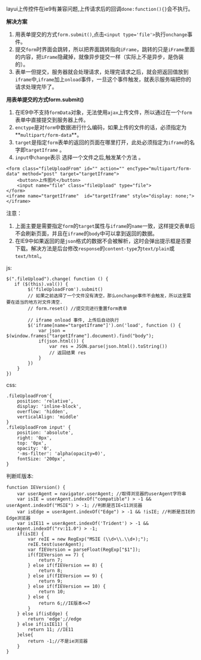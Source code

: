 layui上传控件在ie9有兼容问题,上传请求后的回调`done:function(){}`会不执行。

**解决方案**
1. 用表单提交的方式`form.submit()`,点击`<input type='file'>`执行`onchange`事件。
2. 提交`form`时界面会跳转，所以把界面跳转指向`iFrame`，跳转的只是`iFrame`里面的内容，把`iFrame`隐藏掉，就像异步提交一样（实际上不是异步，是伪装的）。
3. 表单一但提交，服务器就会处理请求，处理完请求之后，就会把返回值放到`iframe`中,`iframe`加上`onload`事件，一旦这个事件触发，就表示服务端把你的请求处理完毕了。

**用表单提交的方式form.submit()**
1. 在IE9中不支持`formData`对象，无法使用`ajax`上传文件，所以通过在一个`form`表单中直接提交到服务器上传。
2. `enctype`是对`form`中数据进行什么编码，如果上传的文件的话，必须指定为**`multipart/form-data`**。
3. `target`是指定`form`表单的返回的页面在哪里打开，此处必须指定为`iframe`的名字即`targetIframe` 。
4. `input`中`change`表示 选择一个文件之后,触发某个方法 。
```
<form class="fileUploadFrom" id="" action="" encType="multipart/form-data" method="post" target="targetIframe">
	<button>上传图片</button>
	<input name="file" class="fileUpload" type="file">
</form>
<iframe name="targetIframe"  id="targetIframe" style="display: none;"></iframe>
```
注意： 
1. 上面主要是需要指定`form`的`target`属性与`iframe`的`name`一致，这样提交表单后不会刷新页面，并且在`iframe`的`body`中可以拿到返回的数据。
2. 在IE9中如果返回的是`json`格式的数据不会被解析，这时会弹出提示框是否要下载。解决方法是后台修改`response`的`content-type`为`text/plain`或`text/html`。

js:
```
$(".fileUpload").change( function () {
   if ($(this).val()) {
    	$('fileUploadFrom').submit()
        // 如果之前选择了一个文件没有清空，那么onchange事件不会触发，所以这里需要在适当的地方对文件清空. 
        // form.reset() //提交完进行重置form表单

        // iframe onload 事件, 上传后自动执行
        $('iframe[name="targetIframe"]').on('load', function () {
            var json =  $(window.frames["targetIframe"].document).find("body");
            if(json.html()) {
                var res = JSON.parse(json.html().toString())
                // 返回结果 res
            }
        })
	}
})
```

css:
```
.fileUploadFrom'{
    position: 'relative',
    display: 'inline-block',
    overflow: 'hidden',
    verticalAlign: 'middle'
}
.fileUploadFrom input' {
    position: 'absolute',
    right: '0px',
    top: '0px',
    opacity: '0',
    '-ms-filter': 'alpha(opacity=0)',
    fontSize: '200px',
}
```

判断IE版本:
```
function IEVersion() {
    var userAgent = navigator.userAgent; //取得浏览器的userAgent字符串
    var isIE = userAgent.indexOf("compatible") > -1 && userAgent.indexOf("MSIE") > -1; //判断是否IE<11浏览器
    var isEdge = userAgent.indexOf("Edge") > -1 && !isIE; //判断是否IE的Edge浏览器
    var isIE11 = userAgent.indexOf('Trident') > -1 && userAgent.indexOf("rv:11.0") > -1;
    if(isIE) {
        var reIE = new RegExp("MSIE (\\d+\\.\\d+);");
        reIE.test(userAgent);
        var fIEVersion = parseFloat(RegExp["$1"]);
        if(fIEVersion == 7) {
            return 7;
        } else if(fIEVersion == 8) {
            return 8;
        } else if(fIEVersion == 9) {
            return 9;
        } else if(fIEVersion == 10) {
            return 10;
        } else {
            return 6;//IE版本<=7
        }
    } else if(isEdge) {
        return 'edge';//edge
    } else if(isIE11) {
        return 11; //IE11
    }else{
        return -1;//不是ie浏览器
    }
}
```